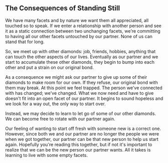 ## The Consequences of Standing Still

We have many facets and by nature we
want them all appreciated, all touched so to 
speak. If we enter a relationship with another
person and see it as a static connection
between two unchanging facets, we're
committing to having all our other facets
untouched by our partner. None of us can
stand that for long. 

So, we meet up with other diamonds: job,
friends, hobbies, anything that can touch the 
other aspects of our lives. Eventually as our 
partner and we start to accumulate these 
other diamonds, they begin to bump into 
each other and put a strain on our original
bond.

As a consequence we might ask our
partner to give up some of their diamonds to
make room for our own. If they refuse, our
original bond with them may break. At this
point we feel trapped. The person we've
connected with has changed; we've changed.
What we now need and have to give doesn't
fit into an open facet of our partner. It begins
to sound hopeless and we look for a way out,
the only way to start over.

Instead, we may decide to learn to let go
of some of our other diamonds. We can
become free to rotate with our partner again.

Our feeling of wanting to start off fresh
with someone new is a correct one. However,
since both we and our partner are no longer
the people we were when we got together,
our partner can be that new person to help 
us start again. Hopefully you're reading 
this together, but if not it's important 
to realize that we can be the new person 
our partner wants. All it takes is
learning to live with some empty facets.

